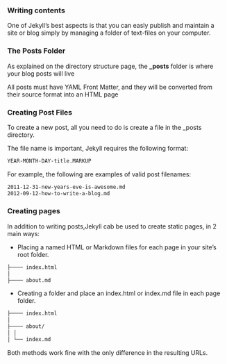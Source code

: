 
### Writing contents

One of Jekyll’s best aspects is that you can easly publish and maintain a site or blog simply by managing a folder of text-files on your computer.
<!-- vertical-slide -->

### The Posts Folder

As explained on the directory structure page, the **\_posts** folder is where your blog posts will live

All posts must have YAML Front Matter, and they will be converted from their source format into an HTML page

<!-- vertical-slide -->

### Creating Post Files

To create a new post, all you need to do is create a file in the \_posts directory. 

The file name is important, Jekyll requires the following format:

```sh
YEAR-MONTH-DAY-title.MARKUP
```

For example, the following are examples of valid post filenames:

```sh
2011-12-31-new-years-eve-is-awesome.md
2012-09-12-how-to-write-a-blog.md
```

<!-- vertical-slide -->

### Creating pages

In addition to writing posts,Jekyll cab be used to create static pages, in 2 main ways:

* Placing a named HTML or Markdown files for each page in your site’s root folder.


```sh
├──── index.html
│
├──── about.md
```

* Creating a folder and place an index.html or index.md file in each page folder.

```sh
├──── index.html
│
├──── about/
│ │
│ └── index.md
```

Both methods work fine with the only difference in the resulting URLs.

<!-- next-slide -->
